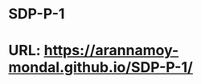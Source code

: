 # SDP-P-1
# URL: <a href="https://arannamoy-mondal.github.io/SDP-P-1/">https://arannamoy-mondal.github.io/SDP-P-1/</a>